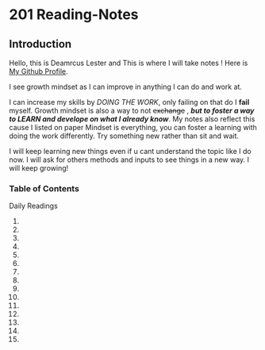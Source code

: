 # 201 Reading-Notes #

## Introduction ##

Hello, this is Deamrcus Lester and This is where I will take notes ! Here is [My Github Profile](https://github.com/DemarcusL).

I see growth mindset as I can improve in anything I can do and work at.

I can increase my skills by *DOING THE WORK*, only failing on that do I **fail** myself.
Growth mindset is also a way to not ~~exchange~~ , ***but to foster a way to LEARN and develope on what I already know***.
My notes also reflect this cause I listed on paper Mindset is everything, you can foster a learning with doing the work differently. Try something new rather than sit and wait.

I will keep learning new things even if u cant understand the topic like I  do now. I will ask for others methods and inputs to see things in a new way. I will keep growing!

### Table of Contents ###

Daily Readings

1.
2.
3.
4.
5.
6.
7.
8.
9.
10.
11.
12.
13.
14.
15.
